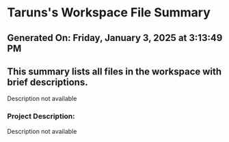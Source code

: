 # Taruns's Workspace File Summary
## Generated On: Friday, January 3, 2025 at 3:13:49 PM
This summary lists all files in the workspace with brief descriptions.
---
Description not available 
### Project Description:
 Description not available
